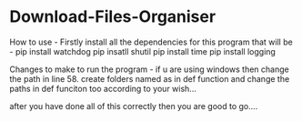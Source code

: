 # Download-Files-Organiser
How to use -
Firstly install all the dependencies for this program that will be - 
pip install watchdog
pip insatll shutil
pip install time
pip install logging

Changes to make to run the program - 
if u are using windows then change the path in line 58.
create folders named as in def function and change the paths in def funciton too according to your wish...

after you have done all of this correctly then you are good to go....
